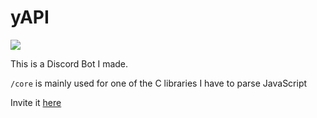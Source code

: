 # yAPI
![](https://img.shields.io/github/languages/code-size/exoad/yAPI)

This is a Discord Bot I made.

`/core` is mainly used for one of the C libraries I have to parse JavaScript

Invite it [here](https://discord.com/oauth2/authorize?client_id=871572127806017627&permissions=3154508918&scope=bot)
